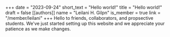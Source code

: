+++
date = "2023-09-24"
short_text = "Hello world!"
title = "Hello world!"
draft = false
[[authors]]
    name = "Leilani H. Gilpn"
    is_member = true
    link = "/member/leilani"
+++
Hello to friends, collaborators, and propsective students.  We've just started setting up this website and we appreciate your patience as we make changes.

